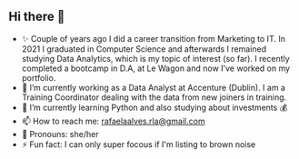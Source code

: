 ## Hi there 👋

-  ✨ Couple of years ago I did a career transition from Marketing to IT. In 2021 I graduated in Computer Science and afterwards I remained studying Data Analytics, which is my topic of interest (so far). I recently completed a bootcamp in D.A, at Le Wagon and now I've worked on my portfolio.   
-  🔭 I’m currently working as a Data Analyst at Accenture (Dublin). I am a Training Coordinator dealing with the data from new joiners in training.
-  🌱 I’m currently learning Python and also studying about investments 💰
-  📫 How to reach me: rafaelaalves.rla@gmail.com
-  👯 Pronouns: she/her
-  ⚡ Fun fact: I can only super focous if I'm listing to brown noise 

<!--
**rafaelaalves19/rafaelaalves19** is a ✨ _special_ ✨ repository because its `README.md` (this file) appears on your GitHub profile.

Here are some ideas to get you started:

- 👯 I’m looking to collaborate on ...
- 🤔 I’m looking for help with ...
- 💬 Ask me about ...
-->
